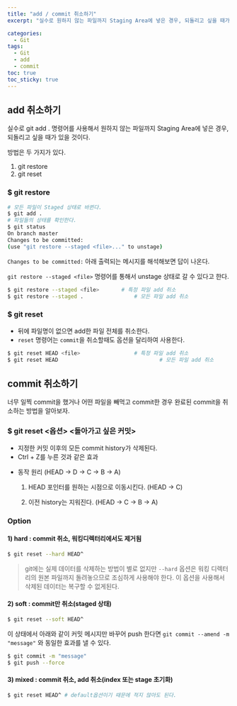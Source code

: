```yaml
---
title: "add / commit 취소하기"
excerpt: "실수로 원하지 않는 파일까지 Staging Area에 넣은 경우, 되돌리고 싶을 때가 있을 것이다."

categories:
  - Git
tags:
  - Git
  - add
  - commit
toc: true
toc_sticky: true
---
```

## add 취소하기

실수로 git add . 명령어를 사용해서 원하지 않는 파일까지 Staging Area에 넣은 경우, 되돌리고 싶을 때가 있을 것이다.

방법은 두 가지가 있다.

1. git restore
2. git reset

### $ git restore

```bash
# 모든 파일이 Staged 상태로 바뀐다.
$ git add .
# 파일들의 상태를 확인한다.
$ git status
On branch master
Changes to be committed:
(use "git restore --staged <file>..." to unstage)
```

`Changes to be committed:` 아래 출력되는 메시지를 해석해보면 답이 나온다.

`git restore --staged <file>` 명령어를 통해서 unstage 상태로 갈 수 있다고 한다.

```bash
$ git restore --staged <file>		# 특정 파일 add 취소
$ git restore --staged .				# 모든 파일 add 취소
```

### $ git reset

* 뒤에 파일명이 없으면 add한 파일 전체를 취소한다.
* `reset` 명령어는 `commit`을 취소할때도 옵션을 달리하여 사용한다. 

```bash
$ git reset HEAD <file>					# 특정 파일 add 취소
$ git reset HEAD								# 모든 파일 add 취소
```



## commit 취소하기

너무 일찍 commit을 했거나 어떤 파일을 빼먹고 commit한 경우 완료된 commit을 취소하는 방법을 알아보자.

### $ git reset <옵션> <돌아가고 싶은 커밋>

- 지정한 커밋 이후의 모든 commit history가 삭제된다.
- Ctrl + Z를 누른 것과 같은 효과

* 동작 원리 (HEAD -> D -> C -> B -> A)

  1. HEAD 포인터를 원하는 시점으로 이동시킨다. (HEAD -> C)

  2. 이전 history는 지워진다. (HEAD -> C -> B -> A)

### Option

#### 1) hard : commit 취소, 워킹디렉터리에서도 제거됨

```bash
$ git reset --hard HEAD^
```

> git에는 실제 데이터를 삭제하는 방법이 별로 없지만 `--hard` 옵션은 워킹 디렉터리의 원본  파일까지 돌려놓으므로 조심하게 사용해야 한다. 이 옵션을 사용해서 삭제된 데이터는 복구할 수 없게된다.

#### 2) soft : commit만 취소(staged 상태)

```bash
$ git reset --soft HEAD^
```

이 상태에서 아래와 같이 커밋 메시지만 바꾸어 push 한다면 `git commit --amend -m "message"` 와 동일한 효과를 낼 수 있다.

```bash
$ git commit -m "message"
$ git push --force
```

#### 3) mixed : commit 취소, add 취소(index 또는 stage 초기화)

```bash
$ git reset HEAD^ # default옵션이기 때문에 적지 않아도 된다.
```


